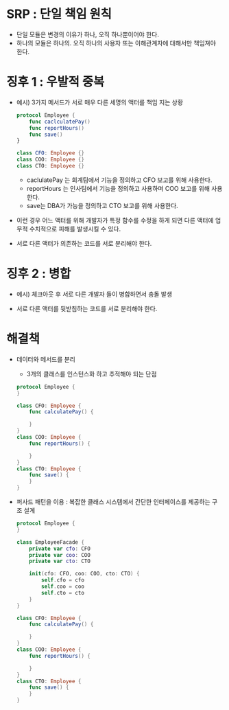 # SRP : 단일 책임 원칙
  
  * 단일 모듈은 변경의 이유가 하나, 오직 하나뿐이어야 한다.
  * 하나의 모듈은 하나의. 오직 하나의 사용자 또는 이해관계자에 대해서만 책임져야 한다.
  
# 징후 1 : 우발적 중복

  * 예시) 3가지 메서드가 서로 매우 다른 세명의 액터를 책임 지는 상황
  
    ```swift
    protocol Employee {
        func caclculatePay()
        func reportHours()
        func save()
    }

    class CFO: Employee {}
    class COO: Employee {}
    class CTO: Employee {}
    ``` 
      * caclulatePay 는 회계팀에서 기능을 정의하고 CFO 보고를 위해 사용한다.
      * reportHours 는 인사팀에서 기능을 정의하고 사용하며 COO 보고를 위해 사용한다.
      * save는 DBA가 가능을 정의하고 CTO 보고를 위해 사용한다.

  * 이런 경우 어느 액터를 위해 개발자가 특정 함수를 수정을 하게 되면 다른 액터에 업무적 수치적으로 피해를 발생시킬 수 있다.
  
  * 서로 다른 액터가 의존하는 코드를 서로 분리해야 한다.

# 징후 2 : 병합

  * 예시) 체크아웃 후 서로 다른 개발자 들이 병합하면서 충돌 발생
  
  * 서로 다른 액터를 뒷받침하는 코드를 서로 분리해야 한다.

# 해결책 

  * 데이터와 메서드를 분리 
  
    * 3개의 클래스를 인스턴스화 하고 추적해야 되는 단점 
    
    ```swift
    protocol Employee {
    }

    class CFO: Employee {
        func calculatePay() {

        }
    }
    class COO: Employee {
        func reportHours() {

        }
    }
    class CTO: Employee {
        func save() {
        }
    }
    ```
    
   * 퍼사드 패턴을 이용 : 복잡한 클래스 시스템에서 간단한 인터페이스를 제공하는 구조 설계

      ```swift
      protocol Employee {
      }

      class EmployeeFacade {
          private var cfo: CFO
          private var coo: COO
          private var cto: CTO

          init(cfo: CFO, coo: COO, cto: CTO) {
              self.cfo = cfo
              self.coo = coo
              self.cto = cto
          }
      }

      class CFO: Employee {
          func calculatePay() {

          }
      }
      class COO: Employee {
          func reportHours() {

          }
      }
      class CTO: Employee {
          func save() {
          }
      }
      ```
